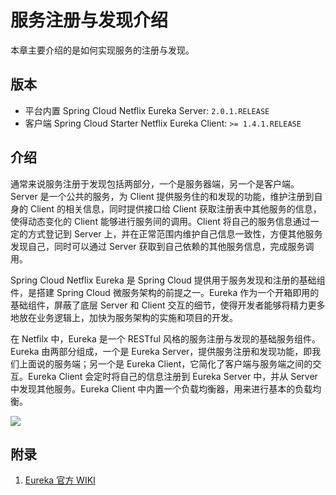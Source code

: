 # 服务注册与发现介绍

本章主要介绍的是如何实现服务的注册与发现。

## 版本

- 平台内置 Spring Cloud Netflix Eureka Server: `2.0.1.RELEASE`
- 客户端 Spring Cloud Starter Netflix Eureka Client: `>= 1.4.1.RELEASE`

## 介绍

通常来说服务注册于发现包括两部分，一个是服务器端，另一个是客户端。Server 是一个公共的服务，为 Client 提供服务住的和发现的功能，维护注册到自身的 Client 的相关信息，同时提供接口给 Client 获取注册表中其他服务的信息，使得动态变化的 Client 能够进行服务间的调用。Client 将自己的服务信息通过一定的方式登记到 Server 上，并在正常范围内维护自己信息一致性，方便其他服务发现自己，同时可以通过 Server 获取到自己依赖的其他服务信息，完成服务调用。

Spring Cloud Netflix Eureka 是 Spring Cloud 提供用于服务发现和注册的基础组件，是搭建 Spring Cloud 微服务架构的前提之一。Eureka 作为一个开箱即用的基础组件，屏蔽了底层 Server 和 Client 交互的细节，使得开发者能够将精力更多地放在业务逻辑上，加快为服务架构的实施和项目的开发。

在 Netfilx 中，Eureka 是一个 RESTful 风格的服务注册与发现的基础服务组件。Eureka 由两部分组成，一个是 Eureka Server，提供服务注册和发现功能，即我们上面说的服务端；另一个是 Eureka Client，它简化了客户端与服务端之间的交互。Eureka Client 会定时将自己的信息注册到 Eureka Server 中，并从 Server 中发现其他服务。Eureka Client 中内置一个负载均衡器，用来进行基本的负载均衡。

![](https://ws1.sinaimg.cn/large/eddc95fcly1g0t1lm3l2cj20jg0bc0tr.jpg)

## 附录

1. [Eureka 官方 WIKI](https://github.com/Netflix/eureka/wiki)
